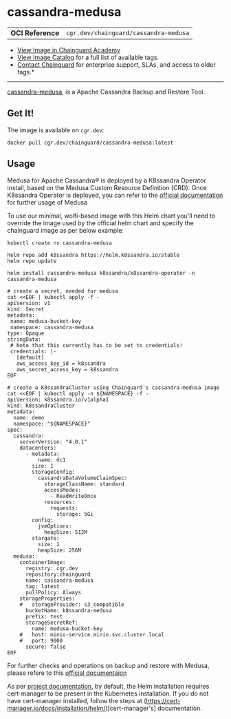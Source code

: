 <!--monopod:start-->
# cassandra-medusa
| | |
| - | - |
| **OCI Reference** | `cgr.dev/chainguard/cassandra-medusa` |


* [View Image in Chainguard Academy](https://edu.chainguard.dev/chainguard/chainguard-images/reference/cassandra-medusa/overview/)
* [View Image Catalog](https://console.enforce.dev/images/catalog) for a full list of available tags.
* [Contact Chainguard](https://www.chainguard.dev/chainguard-images) for enterprise support, SLAs, and access to older tags.*

---
<!--monopod:end-->

<!--overview:start-->
[cassandra-medusa](https://github.com/thelastpickle/cassandra-medusa), is a Apache Cassandra Backup and Restore Tool.
<!--overview:end-->

<!--getting:start-->
## Get It!
The image is available on `cgr.dev`:

```
docker pull cgr.dev/chainguard/cassandra-medusa:latest
```
<!--getting:end-->

<!--body:start-->

## Usage
Medusa for Apache Cassandra® is deployed by a K8ssandra Operator install, based on the Medusa Custom Resource Definition (CRD). Once K8ssandra Operator is deployed, you can refer to the [official documentation](https://docs.k8ssandra.io/tasks/backup-restore/) for further usage of Medusa 

To use our minimal, wolfi-based image with this Helm chart you'll need to override the image used by the official helm chart and specify the chainguard image as per below example:

```shell
kubectl create ns cassandra-medusa

helm repo add k8ssandra https://helm.k8ssandra.io/stable
helm repo update

helm install cassandra-medusa k8ssandra/k8ssandra-operator -n cassandra-medusa

# create a secret, needed for medusa
cat <<EOF | kubectl apply -f -
apiVersion: v1
kind: Secret
metadata:
 name: medusa-bucket-key
 namespace: cassandra-medusa
type: Opaque
stringData:
 # Note that this currently has to be set to credentials!
 credentials: |-
   [default]
   aws_access_key_id = k8ssandra
   aws_secret_access_key = k8ssandra
EOF

# create a K8ssandraCluster using Chainguard's cassandra-medusa image
cat <<EOF | kubectl apply -n ${NAMESPACE} -f -
apiVersion: k8ssandra.io/v1alpha1
kind: K8ssandraCluster
metadata:
  name: demo
  namespace: "${NAMESPACE}"
spec:
  cassandra:
    serverVersion: "4.0.1"
    datacenters:
      - metadata:
          name: dc1
        size: 1
        storageConfig:
          cassandraDataVolumeClaimSpec:
            storageClassName: standard
            accessModes:
              - ReadWriteOnce
            resources:
              requests:
                storage: 5Gi
        config:
          jvmOptions:
            heapSize: 512M
        stargate:
          size: 1
          heapSize: 256M
  medusa:
    containerImage:
      registry: cgr.dev
      repository:chainguard
      name: cassandra-medusa
      tag: latest
      pullPolicy: Always
    storageProperties:
    #   storageProvider: s3_compatible
      bucketName: k8ssandra-medusa
      prefix: test
      storageSecretRef:
        name: medusa-bucket-key
    #   host: minio-service.minio.svc.cluster.local
    #   port: 9000
      secure: false
EOF
```

For further checks and operations on backup and restore with Medusa, please refere to this [official documentaion](https://docs.k8ssandra.io/tasks/backup-restore/)

As per [project documentation](https://github.com/k8ssandra/k8ssandra-operator/blob/main/docs/content/en/install/local/single-cluster-helm/_index.md#deploy-cert-manager), by default, the Helm installation requires cert-manager to be present in the Kubernetes installation. If you do not have cert-manager installed, follow the steps at (https://cert-manager.io/docs/installation/helm/)[cert-manager's] documentation.
<!--body:end-->
